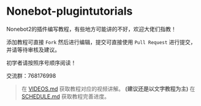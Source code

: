 # Nonebot-plugintutorials
Nonebot2的插件编写教程，有些地方可能讲的不好，欢迎大佬们指教！

添加教程可直接 `Fork` 然后进行编辑，提交可直接使用 `Pull Request` 进行提交，并请等待审核及建议。

初学者请按照序号顺序阅读！

交流群：768176998

> 在 [VIDEOS.md](VIDEOS.md) 获取教程对应的视频讲解。 **(建议还是以文字教程为主)**
> 在 [SCHEDULE.md](SCHEDULE.md) 获取教程完善进度。